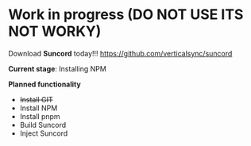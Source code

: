 # Work in progress (DO NOT USE ITS NOT WORKY)

Download **Suncord** today!!!
https://github.com/verticalsync/suncord

**Current stage**: Installing NPM

**Planned functionality**
- ~~Install GIT~~
- Install NPM
- Install pnpm
- Build Suncord
- Inject Suncord
